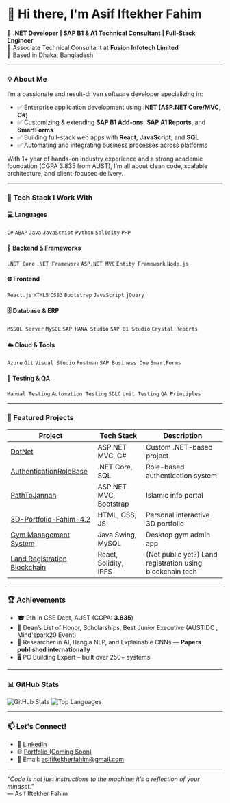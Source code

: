# 👋 Hi there, I'm Asif Iftekher Fahim

🚀 **.NET Developer | SAP B1 & A1 Technical Consultant | Full-Stack Engineer**  
💼 Associate Technical Consultant at **Fusion Infotech Limited**  
📍 Based in Dhaka, Bangladesh

---

### 💡 About Me
I’m a passionate and result-driven software developer specializing in:
- ✅ Enterprise application development using **.NET (ASP.NET Core/MVC, C#)**
- ✅ Customizing & extending **SAP B1 Add-ons**, **SAP A1 Reports**, and **SmartForms**
- ✅ Building full-stack web apps with **React**, **JavaScript**, and **SQL**
- ✅ Automating and integrating business processes across platforms

With 1+ year of hands-on industry experience and a strong academic foundation (CGPA 3.835 from AUST), I’m all about clean code, scalable architecture, and client-focused delivery.

---

### 🧰 Tech Stack I Work With

#### 💻 Languages
`C#` `ABAP` `Java` `JavaScript` `Python` `Solidity` `PHP`

#### 🧱 Backend & Frameworks
`.NET Core` `.NET Framework` `ASP.NET MVC` `Entity Framework` `Node.js`

#### 🌐 Frontend
`React.js` `HTML5` `CSS3` `Bootstrap` `JavaScript` `jQuery`

#### 🗄️ Database & ERP
`MSSQL Server` `MySQL` `SAP HANA Studio` `SAP B1 Studio` `Crystal Reports`

#### ☁️ Cloud & Tools
`Azure` `Git` `Visual Studio` `Postman` `SAP Business One` `SmartForms`

#### 🧪 Testing & QA
`Manual Testing` `Automation Testing` `SDLC` `Unit Testing` `QA Principles`

---

### 🌟 Featured Projects

| Project | Tech Stack | Description |
|--------|------------|-------------|
| [DotNet](https://github.com/IftekherFahim27/DotNet) | ASP.NET MVC, C# | Custom .NET-based project |
| [AuthenticationRoleBase](https://github.com/IftekherFahim27/AuthenticationRoleBase) | .NET Core, SQL | Role-based authentication system |
| [PathToJannah](https://github.com/IftekherFahim27/PathToJannah) | ASP.NET MVC, Bootstrap | Islamic info portal |
| [3D-Portfolio-Fahim-4.2](https://github.com/IftekherFahim27/3D-portfolio-fahim-4.2) | HTML, CSS, JS | Personal interactive 3D portfolio |
| [Gym Management System](https://github.com/IftekherFahim27/Gym-management-system-ms-sql-server08) | Java Swing, MySQL | Desktop gym admin app |
| [Land Registration Blockchain](#) | React, Solidity, IPFS | (Not public yet?) Land registration using blockchain tech |

---

### 🏆 Achievements

- 🎓 9th in CSE Dept, AUST (CGPA: **3.835**)
- 🥇 Dean’s List of Honor, Scholarships, Best Junior Executive (AUSTIDC , Mind'spark20 Event)
- 🧠 Researcher in AI, Bangla NLP, and Explainable CNNs — **Papers published internationally**
- 🖥️ PC Building Expert – built over 250+ systems

---

### 📊 GitHub Stats

![GitHub Stats](https://github-readme-stats.vercel.app/api?username=IftekherFahim27&show_icons=true&theme=radical)
![Top Languages](https://github-readme-stats.vercel.app/api/top-langs/?username=IftekherFahim27&layout=compact&theme=radical)

---

### 📫 Let's Connect!

- 💼 [LinkedIn](https://www.linkedin.com/in/asif-iftekher-fahim/)
- 🌐 [Portfolio (Coming Soon)]()
- 📧 Email: asififtekherfahim@gmail.com

---

_“Code is not just instructions to the machine; it’s a reflection of your mindset.”_  
— Asif Iftekher Fahim


